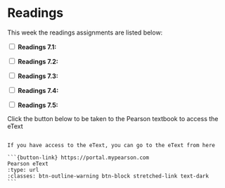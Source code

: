 # Readings

This week the readings assignments are listed below:

<label><input type="checkbox" id="week08_reading1" class="box"> **Readings 7.1:** </input></label> 

<label><input type="checkbox" id="week08_reading2" class="box"> **Readings 7.2:** </input></label> 

<label><input type="checkbox" id="week08_reading3" class="box"> **Readings 7.3:** </input></label> 

<label><input type="checkbox" id="week08_reading4" class="box"> **Readings 7.4:** </input></label> 

<label><input type="checkbox" id="week08_reading5" class="box"> **Readings 7.5:** </input></label> 

Click the button below to be taken to the Pearson textbook to access the eText


````{card}

If you have access to the eText, you can go to the eText from here

```{button-link} https://portal.mypearson.com
Pearson eText
:type: url
:classes: btn-outline-warning btn-block stretched-link text-dark
```
````

